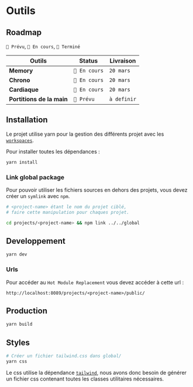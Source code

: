 # Outils

## Roadmap

`🎯 Prévu`, `🚧 En cours`, `🎉 Terminé`

| Outils                    | Status        | Livraison   |
| ------------------------- | ------------- | ----------- |
| **Memory**                | `🚧 En cours` | `20 mars`   |
| **Chrono**                | `🚧 En cours` | `20 mars`   |
| **Cardiaque**             | `🚧 En cours` | `20 mars`   |
| **Portitions de la main** | `🎯 Prévu`    | `à definir` |

## Installation

Le projet utilise yarn pour la gestion des différents projet avec les [`workspaces`](https://classic.yarnpkg.com/en/docs/workspaces/).

Pour installer toutes les dépendances :

```bash
yarn install
```

### Link global package

Pour pouvoir utiliser les fichiers sources en dehors des projets, vous devez créer un `symlink` avec `npm`.

```bash
# <project-name> étant le nom du projet ciblé,
# faire cette manipulation pour chaques projet.

cd projects/<project-name> && npm link ../../global
```



## Developpement

```bash
yarn dev
```

### Urls

Pour accéder au `Hot Module Replacement` vous devez accéder à cette url :

`http://localhost:8089/projects/<project-name>/public/`

## Production

```bash
yarn build
```

## Styles

```bash
# Créer un fichier tailwind.css dans global/
yarn css
```

Le css utilise la dépendance [`tailwind`](https://tailwindcss.com/), nous avons donc besoin de générer un fichier css contenant toutes les classes utilitaires nécessaires.